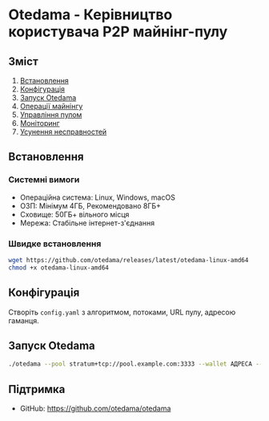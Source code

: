 # Otedama - Керівництво користувача P2P майнінг-пулу

## Зміст
1. [Встановлення](#встановлення)
2. [Конфігурація](#конфігурація)
3. [Запуск Otedama](#запуск-otedama)
4. [Операції майнінгу](#операції-майнінгу)
5. [Управління пулом](#управління-пулом)
6. [Моніторинг](#моніторинг)
7. [Усунення несправностей](#усунення-несправностей)

## Встановлення

### Системні вимоги
- Операційна система: Linux, Windows, macOS
- ОЗП: Мінімум 4ГБ, Рекомендовано 8ГБ+
- Сховище: 50ГБ+ вільного місця
- Мережа: Стабільне інтернет-з'єднання

### Швидке встановлення
```bash
wget https://github.com/otedama/releases/latest/otedama-linux-amd64
chmod +x otedama-linux-amd64
```

## Конфігурація
Створіть `config.yaml` з алгоритмом, потоками, URL пулу, адресою гаманця.

## Запуск Otedama
```bash
./otedama --pool stratum+tcp://pool.example.com:3333 --wallet АДРЕСА --worker worker1
```

## Підтримка
- GitHub: https://github.com/otedama/otedama
